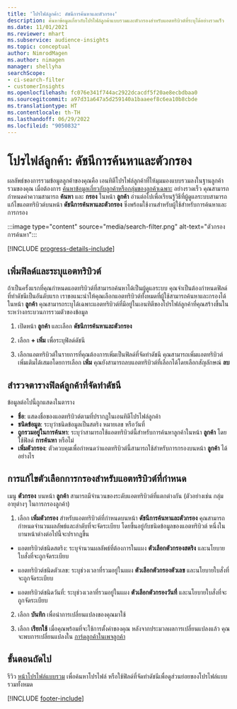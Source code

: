 ```yaml
---
title: 'โปรไฟล์ลูกค้า: ดัชนีการค้นหาและตัวกรอง'
description: ค้นหาข้อมูลเกี่ยวกับโปรไฟล์ลูกค้าแบบรวมและตัวกรองสำหรับแอตทริบิวต์ที่ระบุได้อย่างรวดเร็ว
ms.date: 11/01/2021
ms.reviewer: mhart
ms.subservice: audience-insights
ms.topic: conceptual
author: NimrodMagen
ms.author: nimagen
manager: shellyha
searchScope:
- ci-search-filter
- customerInsights
ms.openlocfilehash: fc076e341f744ac2922dcacdf5f20ae8ecbdbaa0
ms.sourcegitcommit: a97d31a647a5d259140a1baaeef8c6ea10b8cbde
ms.translationtype: HT
ms.contentlocale: th-TH
ms.lasthandoff: 06/29/2022
ms.locfileid: "9050832"
---
```

# <a name="customer-profiles-search--filter-index"></a>โปรไฟล์ลูกค้า: ดัชนีการค้นหาและตัวกรอง

ผลลัพธ์ของการรวมข้อมูลลูกค้าของคุณคือ เอนทิตีโปรไฟล์ลูกค้าที่ให้มุมมองแบบรวมลงในฐานลูกค้ารวมของคุณ เมื่อต้องการ [ค้นหาข้อมูลเกี่ยวกับลูกค้าหรือกลุ่มของลูกค้าเฉพาะ](customer-profiles.md) อย่างรวดเร็ว คุณสามารถกำหนดค่าความสามารถ **ค้นหา** และ **กรอง** ในหน้า **ลูกค้า** อ่านต่อไปเพื่อเรียนรู้วิธีที่ผู้ดูแลระบบสามารถแก้ไขแอตทริบิวต์บนหน้า **ดัชนีการค้นหาและตัวกรอง** ซึ่งพร้อมใช้งานสำหรับผู้ใช้สำหรับการค้นหาและการกรอง

   :::image type="content" source="media/search-filter.png" alt-text="ตัวกรองการค้นหา":::

[!INCLUDE [progress-details-include](includes/progress-details-pane.md)]

## <a name="add-fields-and-specify-attributes"></a>เพิ่มฟิลด์และระบุแอตทริบิวต์

ถ้าเป็นครั้งแรกที่คุณกำหนดแอตทริบิวต์ที่สามารถค้นหาได้เป็นผู้ดูแลระบบ คุณจำเป็นต้องกำหนดฟิลด์ที่ทำดัชนีเป็นอันดับแรก เราขอแนะนำให้คุณเลือกแอตทริบิวต์ทั้งหมดที่ผู้ใช้สามารถค้นหาและกรองได้ในหน้า **ลูกค้า** คุณสามารถระบุได้เฉพาะแอตทริบิวต์ที่มีอยู่ในเอนทิตีของโปรไฟล์ลูกค้าที่คุณสร้างขึ้นในระหว่างกระบวนการรวมตัวของข้อมูล

1. เปิดหน้า **ลูกค้า** และเลือก **ดัชนีการค้นหาและตัวกรอง**

2. เลือก **+ เพิ่ม** เพื่อระบุฟิลด์ดัชนี

3. เลือกแอตทริบิวต์ในรายการที่คุณต้องการเพิ่มเป็นฟิลด์ที่จัดทำดัชนี คุณสามารถเพิ่มแอตทริบิวต์เพิ่มเติมได้เสมอโดยการเลือก **เพิ่ม** คุณยังสามารถลบแอตทริบิวต์ที่เลือกได้โดยเลือกสัญลักษณ์ **ลบ**

## <a name="explore-the-indexed-customer-fields-table"></a>สำรวจตารางฟิลด์ลูกค้าที่จัดทำดัชนี

ข้อมูลต่อไปนี้ถูกแสดงในตาราง

- **ชื่อ**: แสดงชื่อของแอตทริบิวต์ตามที่ปรากฏในเอนทิตีโปรไฟล์ลูกค้า
- **ชนิดข้อมูล**: ระบุว่าชนิดข้อมูลเป็นสตริง หมายเลข หรือวันที่
- **ถูกรวมอยู่ในการค้นหา**: ระบุว่าสามารถใช้แอตทริบิวต์นี้สำหรับการค้นหาลูกค้าในหน้า **ลูกค้า** โดยใช้ฟิลด์ **การค้นหา** หรือไม่
- **เพิ่มตัวกรอง**: ตัวควบคุมเพื่อกำหนดว่าแอตทริบิวต์นี้สามารถใช้สำหรับการกรองบนหน้า **ลูกค้า** ได้อย่างไร

## <a name="editing-filtering-options-for-a-given-attribute"></a>การแก้ไขตัวเลือกการกรองสำหรับแอตทริบิวต์ที่กำหนด

เมนู **ตัวกรอง** บนหน้า **ลูกค้า** สามารถมีจำนวนของระดับแอตทริบิวต์ที่แตกต่างกัน (ตัวอย่างเช่น กลุ่มอายุต่างๆ ในการกรองลูกค้า)

1. เลือก **เพิ่มตัวกรอง** สำหรับแอตทริบิวต์ที่กำหนดบนหน้า **ดัชนีการค้นหาและตัวกรอง** คุณสามารถกำหนดจำนวนผลลัพธ์และลำดับที่จะจัดระเบียบ โดยขึ้นอยู่กับชนิดข้อมูลของแอตทริบิวต์ หนึ่งในบานหน้าต่างต่อไปนี้จะปรากฏขึ้น

- แอตทริบิวต์ชนิดสตริง: ระบุจำนวนผลลัพธ์ที่ต้องการในแผง **ตัวเลือกตัวกรองสตริง** และนโยบายใบสั่งที่จะถูกจัดระเบียบ

- แอตทริบิวต์ชนิดตัวเลข: ระบุช่วงเวลาที่รวมอยู่ในแผง **ตัวเลือกตัวกรองตัวเลข** และนโยบายใบสั่งที่จะถูกจัดระเบียบ

- แอตทริบิวต์ชนิดวันที่: ระบุช่วงเวลาที่รวมอยู่ในแผง **ตัวเลือกตัวกรองวันที่** และนโยบายใบสั่งที่จะถูกจัดระเบียบ

2. เลือก **บันทึก** เพื่อนำการเปลี่ยนแปลงของคุณมาใช้

3. เลือก **เรียกใช้** เมื่อคุณพร้อมที่จะใช้การตั้งค่าของคุณ หลังจากประมวลผลการเปลี่ยนแปลงแล้ว คุณจะพบการเปลี่ยนแปลงใน [การ์ดลูกค้าในเพจลูกค้า](customer-profiles.md) 

## <a name="next-steps"></a>ขั้นตอนถัดไป

รีวิว [หน้าโปรไฟล์แบบรวม](customer-profiles.md) เพื่อค้นหาโปรไฟล์ หรือใช้ฟิลด์ที่จัดทำดัชนีเพื่อดูส่วนย่อยของโปรไฟล์แบบรวมทั้งหมด


[!INCLUDE [footer-include](includes/footer-banner.md)]
